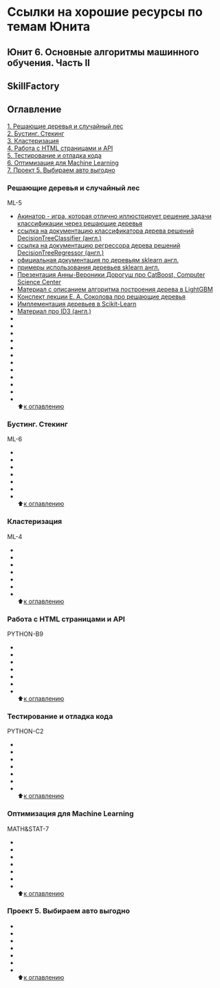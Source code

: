 # Ссылки на хорошие ресурсы по темам Юнита
## Юнит 6. Основные алгоритмы машинного обучения. Часть II 
## SkillFactory  

## Оглавление  
[1. Решающие деревья и случайный лес](https://github.com/alex-sokolov2011/my_study/blob/master/SkillFactory/DST_10/unit_6/links_to_resources_on_module_topics.md#Решающие-деревья-и-случайный-лес)  
[2. Бустинг. Стекинг](https://github.com/alex-sokolov2011/my_study/blob/master/SkillFactory/DST_10/unit_3/links_to_resources_on_module_topics.md#Бустинг.-Стекинг)  
[3. Кластеризация](https://github.com/alex-sokolov2011/my_study/blob/master/SkillFactory/DST_10/unit_3/links_to_resources_on_module_topics.md#Кластеризация)  
[4. Работа с HTML страницами и API](https://github.com/alex-sokolov2011/my_study/blob/master/SkillFactory/DST_10/unit_3/links_to_resources_on_module_topics.md#Работа-с-HTML-страницами-и-API)  
[5. Тестирование и отладка кода](https://github.com/alex-sokolov2011/my_study/blob/master/SkillFactory/DST_10/unit_3/links_to_resources_on_module_topics.md#Тестирование-и-отладка-кода)  
[6. Оптимизация для Machine Learning](https://github.com/alex-sokolov2011/my_study/blob/master/SkillFactory/DST_10/unit_3/links_to_resources_on_module_topics.md#Оптимизация-для-Machine-Learning)  
[7. Проект 5. Выбираем авто выгодно](https://github.com/alex-sokolov2011/my_study/blob/master/SkillFactory/DST_10/unit_3/links_to_resources_on_module_topics.md#Проект-5.-Выбираем-авто-выгодно)  


### Решающие деревья и случайный лес  
ML-5  
- [Акинатор - игра, которая отлично иллюстрирует решение задачи классификации через решающие деревья](https://ru.akinator.com/)  
- [ссылка на документацию классификатора дерева решений DecisionTreeClassifier (англ.)](https://scikit-learn.org/stable/modules/generated/sklearn.tree.DecisionTreeClassifier.html#sklearn.tree.DecisionTreeClassifier)  
- [ссылка на документацию регрессора дерева решений DecisionTreeRegressor (англ.)](https://scikit-learn.org/stable/modules/generated/sklearn.tree.DecisionTreeRegressor.html#sklearn.tree.DecisionTreeRegressor)  
- [официальная документация по деревьям sklearn англ.](http://scikit-learn.org/stable/modules/classes.html#module-sklearn.tree)  
- [примеры использования деревьев sklearn англ.](https://scikit-learn.org/stable/modules/tree.html#tree)  
- [Презентация Анны-Вероники Дорогуш про CatBoost, Computer Science Center](https://www.youtube.com/watch?v=UYDwhuyWYSo)  
- [Материал с описанием алгоритма построения дерева в LightGBM](https://lightgbm.readthedocs.io/en/latest/Features.html#optimization-in-accuracy)  
- [Конспект лекции Е. А. Соколова про решающие деревья](https://www.hse.ru/mirror/pubs/share/215285956)  
- [Имплементация деревьев в Scikit-Learn](https://github.com/scikit-learn/scikit-learn/blob/master/sklearn/tree/_tree.pxd)  
- [Материал про ID3 (англ.)](http://www.saedsayad.com/decision_tree.htm)  
- []()  
- []()  
- []()  
- []()  
- []()  
- []()  
- []()  
- []()  
- []()  
- []()  
- []()  
- []()  
:arrow_up:[к оглавлению](https://github.com/alex-sokolov2011/my_study/blob/master/SkillFactory/DST_10/unit_6/links_to_resources_on_module_topics.md#Оглавление)  


### Бустинг. Стекинг  
ML-6  
- []()  
- []()  
- []()  
- []()  
- []()  
- []()  
- []()  
:arrow_up:[к оглавлению](https://github.com/alex-sokolov2011/my_study/blob/master/SkillFactory/DST_10/unit_6/links_to_resources_on_module_topics.md#Оглавление)  


### Кластеризация  
ML-4  
- []()  
- []()  
- []()  
- []()  
- []()  
- []()  
- []()  
:arrow_up:[к оглавлению](https://github.com/alex-sokolov2011/my_study/blob/master/SkillFactory/DST_10/unit_6/links_to_resources_on_module_topics.md#Оглавление)  


### Работа с HTML страницами и API  
PYTHON-B9  
- []()  
- []()  
- []()  
- []()  
- []()  
- []()  
- []()  
:arrow_up:[к оглавлению](https://github.com/alex-sokolov2011/my_study/blob/master/SkillFactory/DST_10/unit_6/links_to_resources_on_module_topics.md#Оглавление)  


### Тестирование и отладка кода  
PYTHON-C2  
- []()  
- []()  
- []()  
- []()  
- []()  
- []()  
- []()  
:arrow_up:[к оглавлению](https://github.com/alex-sokolov2011/my_study/blob/master/SkillFactory/DST_10/unit_6/links_to_resources_on_module_topics.md#Оглавление)  


### Оптимизация для Machine Learning  
MATH&STAT-7  
- []()  
- []()  
- []()  
- []()  
- []()  
- []()  
- []()  
:arrow_up:[к оглавлению](https://github.com/alex-sokolov2011/my_study/blob/master/SkillFactory/DST_10/unit_6/links_to_resources_on_module_topics.md#Оглавление)  


### Проект 5. Выбираем авто выгодно  
- []()  
- []()  
- []()  
- []()  
- []()  
- []()  
- []()  
:arrow_up:[к оглавлению](https://github.com/alex-sokolov2011/my_study/blob/master/SkillFactory/DST_10/unit_6/links_to_resources_on_module_topics.md#Оглавление)  